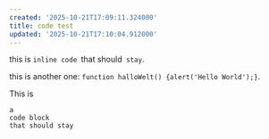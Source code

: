 ```yaml
---
created: '2025-10-21T17:09:11.324000'
title: code test
updated: '2025-10-21T17:10:04.912000'
---
```


this is `inline code `that should` stay`.

this is another one: `function halloWelt() {alert('Hello World');}`.

This is

```
a
code block
that should stay
```
